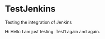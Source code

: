 # TestJenkins
Testing the integration of Jenkins

Hi
Hello
I am just testing.
Test1 again and again.

